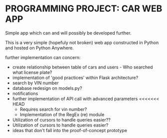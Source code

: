 # PROGRAMMING PROJECT: CAR WEB APP

Simple app which can and will possibly be developed further.

This is a very simple (hopefuly not broken) web app constructed in Python and hosted on Python Anywhere.

further implementation can concern:
* create relationship between table of cars and users - Who searched what license plate?
* implementation of 'good practices' within Flask architecture?
* search by VIN number
* database redesign on models.py?
* notifications
* further implementation of API call with advanced parameters
<<<<<<< HEAD
    * Requires search for vin number?
    * Implementation of the RegEx (re) module
* Utilization of cursors to handle queries easier??
* Utilization of cursors to handle queries easier?
* ideas that don't fall into the proof-of-concept prototype
